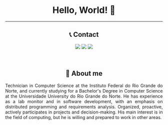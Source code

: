 <h1 align="center"> Hello, World! 👋 </h1>

<hr>

<h2 align="center">📞 Contact</h2>
<div align="center"> 
  <a href="https://instagram.com/__carlos.paz__" target="_blank"><img src="https://img.shields.io/badge/-Instagram-%23E4405F?style=for-the-badge&logo=instagram&logoColor=white" target="_blank"></a>
  <a href = "mailto:pzzz.silva@gmail.com"><img src="https://img.shields.io/badge/-Gmail-%23333?style=for-the-badge&logo=gmail&logoColor=white" target="_blank"></a>
  <a href="https://www.linkedin.com/in/carlos-pzzz" target="_blank"><img src="https://img.shields.io/badge/-LinkedIn-%230077B5?style=for-the-badge&logo=linkedin&logoColor=white" target="_blank"></a> 
</div>

<br>
<br>

<h2 align="center">🚀 About me</h2>
<p align="justify">
  Technician in Computer Science at the Instituto Federal do Rio Grande do Norte, and currently studying for a Bachelor's Degree in Computer Science at the Universidade University do Rio Grande do Norte. He has experience as a lab monitor and in software development, with an emphasis on distributed programming and requirements analysis. Organized, proactive, actively participates in projects and decision-making. His main interest is in the field of computing, but he is willing and prepared to work in other areas.
</p>
